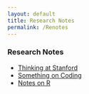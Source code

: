 ```yaml
---
layout: default
title: Research Notes
permalink: /Renotes
---
```


### Research Notes
- [Thinking at Stanford](/stanford)
- [Something on Coding](/code)
- [Notes on R](/Rnotes)

